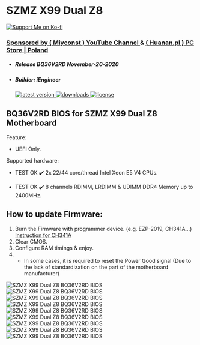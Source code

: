 # SZMZ X99 Dual Z8
<a href="https://ko-fi.com/iengineer">
 <img src="https://github.com/BIOS-iEngineer/PNG/blob/main/ko-fi.jpeg" alt="Support Me on Ko-fi"/>
 </a>

### <a target="_blank" rel="noopener noreferrer" href="https://www.youtube.com/c/Miyconst/videos">Sponsored by ( Miyconst ) YouTube Channel </a> & <a target="_blank" rel="noopener noreferrer" href="https://huanan.pl/"> ( Huanan.pl ) PC Store | Poland</a>
* ##### Release BQ36V2RD November-20-2020
* ##### Builder: iEngineer
    <a href="https://github.com/BIOS-iEngineer/SZMZ-X99-Dual-Z8/releases/latest">
        <img src="https://img.shields.io/github/release/BIOS-iEngineer/SZMZ-X99-Dual-Z8.svg?color=silver&style=for-the-badge&logo=appveyor" alt="latest version"/>
    </a>
    <a href="https://github.com/BIOS-iEngineer/SZMZ-X99-Dual-Z8/releases">
        <img src="https://img.shields.io/github/downloads/BIOS-iEngineer/SZMZ-X99-Dual-Z8/total.svg?color=silver&style=for-the-badge&logo=appveyor" alt="downloads"/>
    </a>
    <a href="https://github.com/BIOS-iEngineer/SZMZ-X99-Dual-Z8/blob/master/License">
        <img src="https://img.shields.io/github/license/BIOS-iEngineer/SZMZ-X99-Dual-Z8.svg?style=for-the-badge&logo=appveyor" alt="license"/>
    </a>

## BQ36V2RD BIOS for SZMZ X99 Dual Z8 Motherboard
Feature:

* UEFI Only.

Supported hardware:

* TEST OK ✔️ 2x 22/44 core/thread Intel Xeon E5 V4 CPUs.

* TEST OK  ✔️ 8 channels RDIMM, LRDIMM & UDIMM DDR4 Memory up to 2400MHz.

## How to update Firmware:

   1) Burn the Firmware with programmer device. (e.g. EZP-2019, CH341A...) [Instruction for CH341A](https://www.miyconst.com/Blog/View/2086/ch341a-minimal-usage-guide-how-to-read-and-write-a-motherboard-bios)
   2) Clear CMOS.
   3) Configure RAM timings & enjoy.
   4) * In some cases, it is required to reset the Power Good signal (Due to the lack of standardization on the part of the motherboard manufacturer)

<img src="https://raw.githubusercontent.com/BIOS-iEngineer/PNG/main/BQ36V2RD.png" alt="SZMZ X99 Dual Z8 BQ36V2RD BIOS" />
<img src="https://raw.githubusercontent.com/BIOS-iEngineer/PNG/main/SZMZ-Full Logo.bmp" alt="SZMZ X99 Dual Z8 BQ36V2RD BIOS" />
<img src="https://raw.githubusercontent.com/BIOS-iEngineer/PNG/main/BQ36V2RD-01.png" alt="SZMZ X99 Dual Z8 BQ36V2RD BIOS" />
<img src="https://raw.githubusercontent.com/BIOS-iEngineer/PNG/main/BQ36V2RD-02.png" alt="SZMZ X99 Dual Z8 BQ36V2RD BIOS" />
<img src="https://raw.githubusercontent.com/BIOS-iEngineer/PNG/main/BQ36V2RD-03.png" alt="SZMZ X99 Dual Z8 BQ36V2RD BIOS" />
<img src="https://raw.githubusercontent.com/BIOS-iEngineer/PNG/main/BQ36V2RD-04.png" alt="SZMZ X99 Dual Z8 BQ36V2RD BIOS" />
<img src="https://raw.githubusercontent.com/BIOS-iEngineer/PNG/main/BQ36V2RD-05.png" alt="SZMZ X99 Dual Z8 BQ36V2RD BIOS" />
<img src="https://raw.githubusercontent.com/BIOS-iEngineer/PNG/main/BQ36V2RD-06.png" alt="SZMZ X99 Dual Z8 BQ36V2RD BIOS" />
<img src="https://raw.githubusercontent.com/BIOS-iEngineer/PNG/main/BQ36V2RD-07.png" alt="SZMZ X99 Dual Z8 BQ36V2RD BIOS" />
